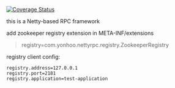 [![Coverage Status](https://codecov.io/gh/YonHoo/netty-rpc/branch/master/graph/badge.svg)](https://codecov.io/gh/YonHoo/netty-rpc)

this is a Netty-based RPC framework


add zookeeper registry extension in META-INF/extensions
> registry=com.yonhoo.nettyrpc.registry.ZookeeperRegistry

registry client config:
```properties
registry.address=127.0.0.1
registry.port=2181
registry.application=test-application
```

